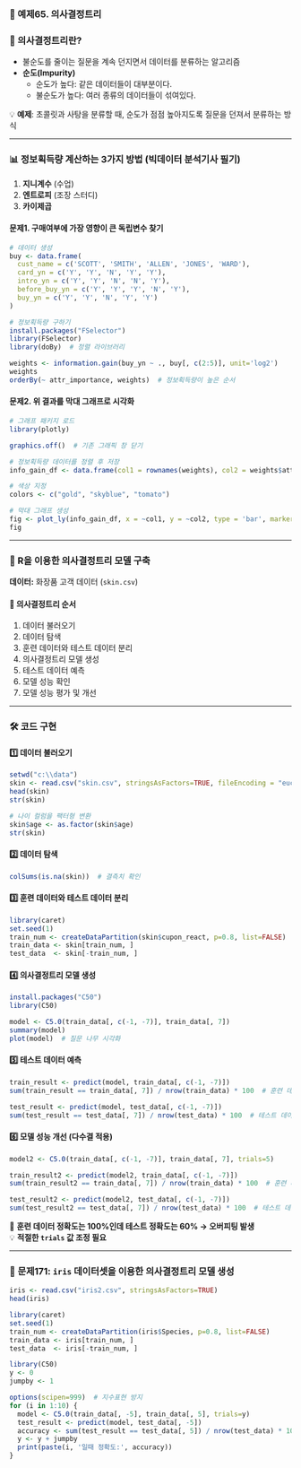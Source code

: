 ### 📌 예제65. 의사결정트리


### 🌳 의사결정트리란?
- 불순도를 줄이는 질문을 계속 던지면서 데이터를 분류하는 알고리즘
- **순도(Impurity)**
  - 순도가 높다: 같은 데이터들이 대부분이다.
  - 불순도가 높다: 여러 종류의 데이터들이 섞여있다.

💡 **예제**: 초콜릿과 사탕을 분류할 때, 순도가 점점 높아지도록 질문을 던져서 분류하는 방식

---

### 📊 정보획득량 계산하는 3가지 방법 (빅데이터 분석기사 필기)
1. **지니계수** (수업)
2. **엔트로피** (조장 스터디)
3. **카이제곱**

#### 문제1. **구매여부에 가장 영향이 큰 독립변수 찾기**
```r
# 데이터 생성
buy <- data.frame(
  cust_name = c('SCOTT', 'SMITH', 'ALLEN', 'JONES', 'WARD'),
  card_yn = c('Y', 'Y', 'N', 'Y', 'Y'),
  intro_yn = c('Y', 'Y', 'N', 'N', 'Y'),
  before_buy_yn = c('Y', 'Y', 'Y', 'N', 'Y'),
  buy_yn = c('Y', 'Y', 'N', 'Y', 'Y')
)

# 정보획득량 구하기
install.packages("FSelector")
library(FSelector)
library(doBy)  # 정렬 라이브러리

weights <- information.gain(buy_yn ~ ., buy[, c(2:5)], unit='log2')
weights
orderBy(~ attr_importance, weights)  # 정보획득량이 높은 순서
```

#### 문제2. **위 결과를 막대 그래프로 시각화**
```r
# 그래프 패키지 로드
library(plotly)

graphics.off()  # 기존 그래픽 창 닫기

# 정보획득량 데이터를 정렬 후 저장
info_gain_df <- data.frame(col1 = rownames(weights), col2 = weights$attr_importance)

# 색상 지정
colors <- c("gold", "skyblue", "tomato")

# 막대 그래프 생성
fig <- plot_ly(info_gain_df, x = ~col1, y = ~col2, type = 'bar', marker = list(color = colors))
fig
```

---

### 📌 R을 이용한 의사결정트리 모델 구축
**데이터:** 화장품 고객 데이터 (`skin.csv`)

#### 🔄 **의사결정트리 순서**
1. 데이터 불러오기
2. 데이터 탐색
3. 훈련 데이터와 테스트 데이터 분리
4. 의사결정트리 모델 생성
5. 테스트 데이터 예측
6. 모델 성능 확인
7. 모델 성능 평가 및 개선

---

### 🛠 **코드 구현**
#### 1️⃣ 데이터 불러오기
```r
setwd("c:\\data")
skin <- read.csv("skin.csv", stringsAsFactors=TRUE, fileEncoding = "euc-kr")
head(skin)
str(skin)

# 나이 컬럼을 팩터형 변환
skin$age <- as.factor(skin$age)
str(skin)
```

#### 2️⃣ 데이터 탐색
```r
colSums(is.na(skin))  # 결측치 확인
```

#### 3️⃣ 훈련 데이터와 테스트 데이터 분리
```r
library(caret)
set.seed(1)
train_num <- createDataPartition(skin$cupon_react, p=0.8, list=FALSE)
train_data <- skin[train_num, ]
test_data  <- skin[-train_num, ]
```

#### 4️⃣ 의사결정트리 모델 생성
```r
install.packages("C50")
library(C50)

model <- C5.0(train_data[, c(-1, -7)], train_data[, 7])
summary(model)
plot(model)  # 질문 나무 시각화
```

#### 5️⃣ 테스트 데이터 예측
```r
train_result <- predict(model, train_data[, c(-1, -7)])
sum(train_result == train_data[, 7]) / nrow(train_data) * 100  # 훈련 데이터 정확도

test_result <- predict(model, test_data[, c(-1, -7)])
sum(test_result == test_data[, 7]) / nrow(test_data) * 100  # 테스트 데이터 정확도
```

#### 6️⃣ 모델 성능 개선 (다수결 적용)
```r
model2 <- C5.0(train_data[, c(-1, -7)], train_data[, 7], trials=5)

train_result2 <- predict(model2, train_data[, c(-1, -7)])
sum(train_result2 == train_data[, 7]) / nrow(train_data) * 100  # 훈련 데이터 정확도

test_result2 <- predict(model2, test_data[, c(-1, -7)])
sum(test_result2 == test_data[, 7]) / nrow(test_data) * 100  # 테스트 데이터 정확도
```

🛑 **훈련 데이터 정확도는 100%인데 테스트 정확도는 60% → 오버피팅 발생**  
💡 **적절한 `trials` 값 조정 필요**

---

### 🌼 **문제171: `iris` 데이터셋을 이용한 의사결정트리 모델 생성**
```r
iris <- read.csv("iris2.csv", stringsAsFactors=TRUE)
head(iris)

library(caret)
set.seed(1)
train_num <- createDataPartition(iris$Species, p=0.8, list=FALSE)
train_data <- iris[train_num, ]
test_data  <- iris[-train_num, ]

library(C50)
y <- 0
jumpby <- 1

options(scipen=999)  # 지수표현 방지
for (i in 1:10) {
  model <- C5.0(train_data[, -5], train_data[, 5], trials=y)
  test_result <- predict(model, test_data[, -5])
  accuracy <- sum(test_result == test_data[, 5]) / nrow(test_data) * 100
  y <- y + jumpby
  print(paste(i, '일때 정확도:', accuracy))
}

```
